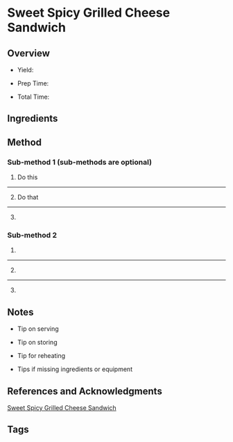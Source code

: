 # Sweet Spicy Grilled Cheese Sandwich

## Overview

- Yield:

- Prep Time:

- Total Time:

## Ingredients



## Method

### Sub-method 1 (sub-methods are optional)

1. Do this
---
2. Do that
---
3.

### Sub-method 2

1.
---
2.
---
3.

## Notes

- Tip on serving

- Tip on storing

- Tip for reheating

- Tips if missing ingredients or equipment

## References and Acknowledgments

[Sweet Spicy Grilled Cheese Sandwich](http://diana212m.blogspot.com/2012/10/sweet-spicy-grilled-cheese-sandwich.html)

## Tags


